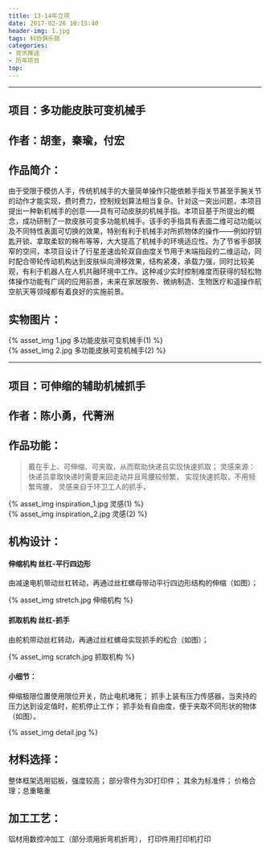```yaml
---
title: 13-14年立项
date: 2017-02-26 10:15:40
header-img: 1.jpg
tags: 科协俱乐部
categories: 
- 资讯推送
- 历年项目
top:
---
```

***
## 项目：多功能皮肤可变机械手
## 作者：胡奎，秦瑜，付宏
## 作品简介：
由于受限于模仿人手，传统机械手的大量简单操作只能依赖手指关节甚至手腕关节的动作才能实现，费时费力，控制规划算法相当复杂。针对这一突出问题，本项目提出一种新机械手的创意——具有可动皮肤的机械手指。本项目基于所提出的概念，成功研制了一款皮肤可变多功能机械手。该手的手指具有表面二维可动功能以及不同特性表面可切换的效果，特别有利于机械手对所抓物体的操作——例如拧钥匙开锁、拿取柔软的棉布等等，大大提高了机械手的环境适应性。为了节省手部狭窄的空间，本项目设计了行星差速齿轮双自由度关节用于末端指段的二维运动，同时配合带轮传动机构达到皮肤纵向滑移效果，结构紧凑，承载力强，同时比较美观，有利于机器人在人机共融环境中工作。这种减少实时控制难度而获得的轻松物体操作功能有广阔的应用前景，未来在家居服务、微纳制造、生物医疗和遥操作航空航天等领域都有着良好的实施前景。 

<!-- more -->

## 实物图片：

<div class="card">
{% asset_img 1.jpg 多功能皮肤可变机械手(1) %}
</div>

<div class="card">
{% asset_img 2.jpg 多功能皮肤可变机械手(2) %}
</div>

---

## 项目：可伸缩的辅助机械抓手
## 作者：陈小勇，代菁洲
## 作品功能：
>戴在手上、可伸缩、可夹取，从而帮助快递员实现快速抓取；
灵感来源：快递员拿取快递时需要来回走动并且弯腰较频繁，
实现快速抓取，不用频繁弯腰，
灵感来自于环卫工人的抓手，

<div class="card">
{% asset_img inspiration_1.jpg 灵感(1) %}
</div>

<div class="card">
{% asset_img inspiration_2.jpg 灵感(2) %}
</div>

## 机构设计：
#### 伸缩机构 丝杠‐平行四边形
由减速电机带动丝杠转动，再通过丝杠螺母带动平行四边形结构的伸缩（如图）；

<div class="card">
{% asset_img stretch.jpg 伸缩机构 %}
</div>

#### 抓取机构 丝杠‐抓手

由舵机带动丝杠转动，再通过丝杠螺母实现抓手的松合（如图）；

<div class="card">
{% asset_img scratch.jpg 抓取机构 %}
</div>

#### 小细节：

伸缩极限位置使用限位开关，防止电机堵死；
抓手上装有压力传感器，当夹持的压力达到设定值时，舵机停止工作；
抓手处有自由度，便于夹取不同形状的物体（如图）。

<div class="card">
{% asset_img detail.jpg %}
</div>

## 材料选择：
整体框架选用铝板，强度较高；
部分零件为3D打印件；
其余为标准件；
价格合理；总重略重
## 加工工艺：
铝材用数控冲加工（部分须用折弯机折弯），
打印件用打印机打印

